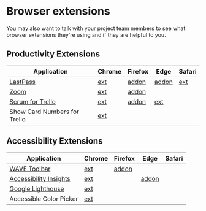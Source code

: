 # Browser extensions

You may also want to talk with your project team members to see what browser extensions they're using and if they are helpful to you.

## Productivity Extensions

| Application | Chrome | Firefox | Edge | Safari |
| ----------- | ------ | ------- | ---- | ------ |
| [LastPass](https://lastpass.com/misc_download2.php) | [ext](https://chrome.google.com/webstore/detail/lastpass-free-password-ma/hdokiejnpimakedhajhdlcegeplioahd) | [addon](https://addons.mozilla.org/en-US/firefox/addon/lastpass-password-manager/) | [addon](https://microsoftedge.microsoft.com/addons/detail/bbcinlkgjjkejfdpemiealijmmooekmp) | [ext](https://lastpass.com/safariAppExtension.php?source=download) |
| [Zoom](https://zoomgov.com/download) | [ext](https://chrome.google.com/webstore/detail/zoom-scheduler/kgjfgplpablkjnlkjmjdecgdpfankdle)  | [addon](https://addons.mozilla.org/en-US/firefox/addon/zoom-new-scheduler/) |     |     |     | 
| [Scrum for Trello](http://scrumfortrello.com/) | [ext](https://chrome.google.com/webstore/detail/scrum-for-trello/jdbcdblgjdpmfninkoogcfpnkjmndgje) | [addon](https://addons.mozilla.org/en-US/firefox/addon/scrum-for-trello/)  | [ext](http://scrumfortrello.com/Scrum_for_Trello.safariextz) |     |
| Show Card Numbers for Trello | [ext](https://chrome.google.com/webstore/detail/show-card-numbers-for-tre/pjhjdehkaggmpebggjonlhleidlodepi?hl=en) |     |     |     |

## Accessibility Extensions

| Application                                                              | Chrome                                                                                                      | Firefox                                                                          | Edge                                                                                        | Safari |
| ------------------------------------------------------------------------ | ----------------------------------------------------------------------------------------------------------- | -------------------------------------------------------------------------------- | ------------------------------------------------------------------------------------------- | ------ |
| [WAVE Toolbar](https://wave.webaim.org/)                                 | [ext](https://chrome.google.com/webstore/detail/wave-evaluation-tool/jbbplnpkjmmeebjpijfedlgcdilocofh)      | [addon](https://addons.mozilla.org/en-US/firefox/addon/wave-accessibility-tool/) |                                                                                             |        |
| [Accessibility Insights](https://accessibilityinsights.io/)              | [ext](https://chrome.google.com/webstore/detail/accessibility-insights-fo/pbjjkligggfmakdaogkfomddhfmpjeni) |                                                                                  | [addon](https://microsoftedge.microsoft.com/addons/detail/ghbhpcookfemncgoinjblecnilppimih) |        |
| [Google Lighthouse](https://developers.google.com/web/tools/lighthouse/) | [ext](https://chrome.google.com/webstore/detail/lighthouse/blipmdconlkpinefehnmjammfjpmpbjk)                |                                                                                  |                                                                                             |        |
| Accessible Color Picker                                                  | [ext](https://chrome.google.com/webstore/detail/accessible-color-picker/bgfhbflmeekopanooidljpnmnljdihld)   |                                                                                  |                                                                                             |        |
